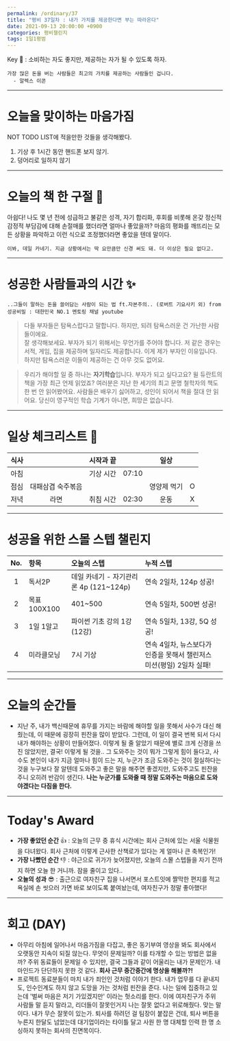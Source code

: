 ```yaml
---
permalink: /ordinary/37
title: "평비 37일차 : 내가 가치를 제공한다면 부는 따라온다"
date: 2021-09-13 20:00:00 +0900
categories: 평비챌린지
tags: 1일1평범
---  
```

Key 🔑 : 소비하는 자도 좋지만, 제공하는 자가 될 수 있도록 하자.  
```
가장 많은 돈을 버는 사람들은 최고의 가치를 제공하는 사람들인 겁니다.
  - 알렉스 이콘
```

---
# 오늘을 맞이하는 마음가짐
NOT TODO LIST에 적을만한 것들을 생각해봤다.  
1. 기상 후 1시간 동안 핸드폰 보지 않기.  
2. 덩어리로 일하지 않기  

---
# 오늘의 책 한 구절 📕
아쉽다! 나도 몇 년 전에 성급하고 불같은 성격, 자기 합리화, 후회를 비롯해 온갖 정신적 감정적 부담감에 대해 손절매를 했더라면 얼마나 좋았을까? 마음의 평화를 깨뜨리는 모든 상황을 파악하고 이런 식으로 조정했더라면 좋았을 텐데 말이다.  

```
이봐, 데일 카네기. 지금 상황에서는 딱 요만큼만 신경 써도 돼. 더 이상은 필요 없다고.
```

---
# 성공한 사람들과의 시간 ✨
`..그들이 말하는 돈을 쓸어담는 사람이 되는 법 ft.자본주의.. (로버트 기요사키 외) from 성공비밀 : 대한민국 NO.1 멘토링 채널 youtube`
  > 다들 부자들은 탐욕스럽다고 말합니다. 하지만, 되려 탐욕스러운 건 가난한 사람들이에요.  
  > 잘 생각해보세요. 부자가 되기 위해서는 무언가를 주어야 합니다. 저 같은 경우는 서적, 게임, 집을 제공하며 일자리도 제공합니다. 이게 제가 부자인 이유입니다. 하지만 탐욕스러운 이들이 제공하는 건 아무 것도 없어요.  

  > 우리가 해야할 일 중 하나는 **자기학습**입니다. 부자가 되고 싶다고요? 윌 듀란트의 책을 가장 최근 언제 읽었죠? 여러분은 지난 한 세기의 최고 문명 철학자의 책도 한 번 안 읽어봤어요. 사람들은 배우기 싫어하고, 성인이 되어서 책을 절대 안 읽어요. 당신이 영구적인 학습 기계가 아니면, 희망은 없습니다.  

---
# 일상 체크리스트 📃

| 식사 |  | 시작과 끝 |  | 일상 |  |
|:----:|:----:|:----:|:----:|:----:|:----:|
| 아침 |  | 기상 시간 | 07:10 |  |  |
| 점심 | 대패삼겹 숙주볶음 |  |  | 영양제 먹기 | O |
| 저녁 | 라면 | 취침 시간 | 02:30 | 운동 | X |

---
# 성공을 위한 스몰 스텝 챌린지

| No. | 항목 | 오늘의 스텝 | 누적 스텝 |
|:----:|:----|:----|:----|
| 1 | 독서2P | 데일 카네기 - 자기관리론 4p (121~124p) | 연속 2일차, 124p 성공! |
| 2 | 목표 100X100 | 401~500 | 연속 5일차, 500번 성공! |
| 3 | 1일 1알고 | 파이썬 기초 강의 1강 (12강)  | 연속 5일차, 13강, 5Q 성공! |
| 4 | 미라클모닝 | 7시 기상 | 연속 4일차, 뉴스보다가 인증을 못해서 챌린저스 미션(평일) 2일차 실패! |

---
# 오늘의 순간들
- 지난 주, 내가 백신때문에 휴무를 가지는 바람에 해야할 일을 못해서 사수가 대신 해줬는데, 이 때문에 굉장히 핀잔을 많이 받았다. 그런데, 이 일이 결국 번복 되서 다시 내가 해야하는 상황이 만들어졌다. 이렇게 될 줄 알았기 때문에 별로 크게 신경을 쓰진 않았지만, 결국! 이렇게 될 것을.. 그 도와주는 것이 뭐가 그렇게 힘이 들다고, 사수도 본인이 내가 지금 얼마나 힘이 드는 지, 누군가 조금 도와주는 것이 절실하다는 것을 누구보다 잘 알텐데 도와주고 좋은 말을 해주면 좋겠지만, 도와주고도 핀잔을 주니 오히려 반감이 생긴다. **나는 누군가를 도와줄 때 정말 도와주는 마음으로 도와야겠다는 다짐을 한다.**

---
# Today's Award
- **가장 좋았던 순간** 👍 : 오늘의 근무 중 휴식 시간에는 회사 근처에 있는 서울 식물원을 다녀왔다. 회사 근처에 이렇게 근사한 산책로가 있다는 게 얼마나 큰 축복인가!  
- **가장 나빴던 순간** 👎 : 야근으로 귀가가 늦어졌지만, 오늘의 스몰 스텝들을 자기 전까지 하면 오늘 한 거니까. 잠을 줄이고 있다..  
- **오늘의 성과** 😎 : 출근으로 여자친구 집을 나서면서 포스트잇에 짤막한 편지를 적고 욕실에 손 씻으러 가면 바로 보이도록 붙여놨는데, 여자친구가 정말 좋아했다!  

---
# 회고 (DAY)
- 아무리 아침에 일어나서 마음가짐을 다잡고, 좋은 동기부여 영상을 봐도 회사에서 오랫동안 지속이 되질 않는다. 무엇이 문제일까? 이를 타개할 수 있는 방법은 없을까? 주위 동료들이 문제일 수 있지만, 결국 그들과 같이 어울리는 내가 문제인가. 내 마인드가 단단하지 못한 것 같다. **회사 근무 중간중간에 명상을 해볼까?!**  
- 프로젝트 동료분들이 마치 내가 죄인인 것처럼 이야기 한다. 내가 업무를 다 끝내지도, 인수인계도 하지 않고 도망을 가는 것처럼 핀잔을 준다. 나는 일에 집중하고 있는데 '벌써 마음은 저기 가있겠지만' 이라는 헛소리를 한다. 이에 여자친구가 주위 사람들 말 듣지 말라고, 리더들이 잘못인거지 나는 잘못 없다고 위로해줬다. 맞는 말이다. 내가 무슨 잘못이 있는가. 퇴사를 하려던 걸 팀장이 붙잡은 건데, 퇴사 버튼을 누른지 한달도 넘었는데 대기업이라는 타이틀 달고 사원 한 명 대체할 인력 한 명 소싱하지 못하는 회사의 진면목이다.  